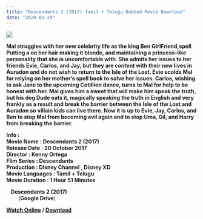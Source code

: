 ```yaml
---
title: "Descendants 2 (2017) Tamil + Telugu Dubbed Movie Download"
date: "2020-01-29"
---
```


[![](https://1.bp.blogspot.com/-fa3rK5PVJJ0/XiQ0ZKZxg0I/AAAAAAAAAUI/OvG0SE0zCV4dW8jYRZJd1FyykApfPjZqwCLcBGAsYHQ/s320/images{f216006c657ec1a5ed06024de5f69d9b163acc7023fc8ad1765907c25dd17e7b}2B{f216006c657ec1a5ed06024de5f69d9b163acc7023fc8ad1765907c25dd17e7b}252840{f216006c657ec1a5ed06024de5f69d9b163acc7023fc8ad1765907c25dd17e7b}2529.jpeg)](https://1.bp.blogspot.com/-fa3rK5PVJJ0/XiQ0ZKZxg0I/AAAAAAAAAUI/OvG0SE0zCV4dW8jYRZJd1FyykApfPjZqwCLcBGAsYHQ/s1600/images{f216006c657ec1a5ed06024de5f69d9b163acc7023fc8ad1765907c25dd17e7b}2B{f216006c657ec1a5ed06024de5f69d9b163acc7023fc8ad1765907c25dd17e7b}252840{f216006c657ec1a5ed06024de5f69d9b163acc7023fc8ad1765907c25dd17e7b}2529.jpeg)

**Mal struggles with her new celebrity life as the king Ben GirlFriend,spell Putting a on her hair making it blonde, and maintaining a princess-like personality that she is uncomfortable with. She admits her issues to her friends Evie, Carlos, and Jay, but they are content with their new lives in Auradon and do not wish to return to the Isle of the Lost. Evie scolds Mal for relying on her mother’s spell book to solve her issues. Carlos, wishing to ask Jane to the upcoming Cotillion dance, turns to Mal for help to be honest with her. Mal gives him a sweet that will make him speak the truth, but his dog Dude eats it, magically speaking the truth in English and very frankly as a result and break the barrier between the Isle of the Lost and Auradon so villain kids can live there. Now it is up to Evie, Jay, Carlos, and Ben to stop Mal from becoming evil again and to stop Uma, Gil, and Harry from breaking the barrier.**  
  
  
  
  
**Info :**  
**Movie Name : Descendants 2 (2017)**  
**Release Date : 20 October 2017**  
**Director : Kenny Ortega**  
**Flim Series : Descendants**  
**Production : Disney Channel , Disney XD**  
**Movie Languages : Tamil + Telugu**  
**Movie Duration : 1 Hour 51 Minutes**  

   **Descendants 2 (2017)**  
        (**Google Drive**)

**[Watch Online](https://gplinks.in/XHVD) / [Download](https://gplinks.in/XHVD)**
